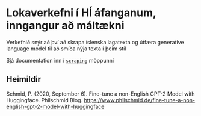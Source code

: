 # Lokaverkefni í HÍ áfanganum, inngangur að máltækni
Verkefnið snýr að því að skrapa íslenska lagatexta og útfæra generative language model til að smíða nýja texta í þeim stíl

Sjá documentation inn í [`scraping`](scraping/readme.md) möppunni

## Heimildir
Schmid, P. (2020, September 6). Fine-tune a non-English GPT-2 Model with Huggingface. Philschmid Blog. https://www.philschmid.de/fine-tune-a-non-english-gpt-2-model-with-huggingface
